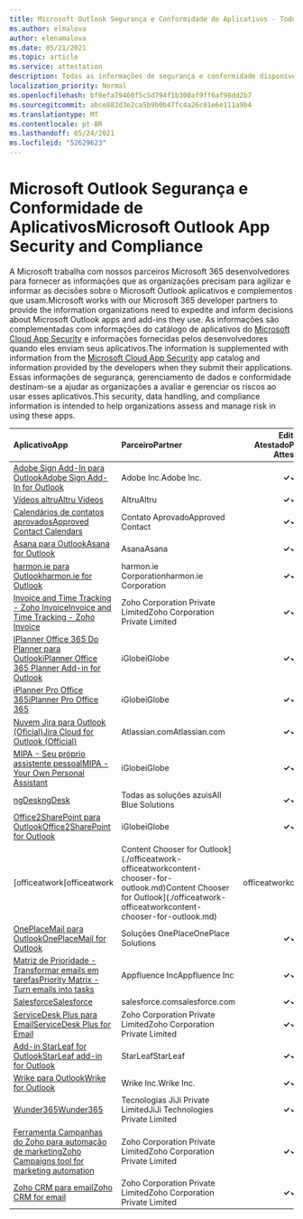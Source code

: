 ```yaml
---
title: Microsoft Outlook Segurança e Conformidade de Aplicativos - Todos os Aplicativos
ms.author: elmalova
author: elenamalova
ms.date: 05/21/2021
ms.topic: article
ms.service: attestation
description: Todas as informações de segurança e conformidade disponíveis para todos os aplicativos Outlook Microsoft.
localization_priority: Normal
ms.openlocfilehash: bf0efa79460f5c5d794f1b300af9ff6af98dd2b7
ms.sourcegitcommit: abce882d3e2ca5b9b0b47fc4a26c01e6e111a9b4
ms.translationtype: MT
ms.contentlocale: pt-BR
ms.lasthandoff: 05/24/2021
ms.locfileid: "52629623"
---
```

# <a name="microsoft-outlook-app-security-and-compliance"></a><span data-ttu-id="fea74-103">Microsoft Outlook Segurança e Conformidade de Aplicativos</span><span class="sxs-lookup"><span data-stu-id="fea74-103">Microsoft Outlook App Security and Compliance</span></span>

<span data-ttu-id="fea74-104">A Microsoft trabalha com nossos parceiros Microsoft 365 desenvolvedores para fornecer as informações que as organizações precisam para agilizar e informar as decisões sobre o Microsoft Outlook aplicativos e complementos que usam.</span><span class="sxs-lookup"><span data-stu-id="fea74-104">Microsoft works with our Microsoft 365 developer partners to provide the information organizations need to expedite and inform decisions about Microsoft Outlook apps and add-ins they use.</span></span> <span data-ttu-id="fea74-105">As informações são complementadas com informações do catálogo de aplicativos do [Microsoft Cloud App Security](https://www.microsoft.com/en-us/enterprise-mobility-security/cloud-app-security) e informações fornecidas pelos desenvolvedores quando eles enviam seus aplicativos.</span><span class="sxs-lookup"><span data-stu-id="fea74-105">The information is supplemented with information from the [Microsoft Cloud App Security](https://www.microsoft.com/en-us/enterprise-mobility-security/cloud-app-security) app catalog and information provided by the developers when they submit their applications.</span></span> <span data-ttu-id="fea74-106">Essas informações de segurança, gerenciamento de dados e conformidade destinam-se a ajudar as organizações a avaliar e gerenciar os riscos ao usar esses aplicativos.</span><span class="sxs-lookup"><span data-stu-id="fea74-106">This security, data handling, and compliance information is intended to help organizations assess and manage risk in using these apps.</span></span>

| <span data-ttu-id="fea74-107">**Aplicativo**</span><span class="sxs-lookup"><span data-stu-id="fea74-107">**App**</span></span> | <span data-ttu-id="fea74-108">**Parceiro**</span><span class="sxs-lookup"><span data-stu-id="fea74-108">**Partner**</span></span> | <span data-ttu-id="fea74-109">**Editor Atestado**</span><span class="sxs-lookup"><span data-stu-id="fea74-109">**Publisher Attested**</span></span> | <span data-ttu-id="fea74-110">**Certificado**</span><span class="sxs-lookup"><span data-stu-id="fea74-110">**Certified**</span></span> |
|:--------|:------------|:----------------------:|:-------------:|
| [<span data-ttu-id="fea74-111">Adobe Sign Add-In para Outlook</span><span class="sxs-lookup"><span data-stu-id="fea74-111">Adobe Sign Add-In for Outlook</span></span>](./adobe-inc-sign-add-in-for-outlook.md) | <span data-ttu-id="fea74-112">Adobe Inc.</span><span class="sxs-lookup"><span data-stu-id="fea74-112">Adobe Inc.</span></span> | <span data-ttu-id="fea74-113">**✓**</span><span class="sxs-lookup"><span data-stu-id="fea74-113">**✓**</span></span> | <img alt="Certified application badge" src="../media/certified-badge.png" height="25" width="25" /> |
| [<span data-ttu-id="fea74-114">Vídeos altru</span><span class="sxs-lookup"><span data-stu-id="fea74-114">Altru Videos</span></span>](./altru-videos.md) | <span data-ttu-id="fea74-115">Altru</span><span class="sxs-lookup"><span data-stu-id="fea74-115">Altru</span></span> | <span data-ttu-id="fea74-116">**✓**</span><span class="sxs-lookup"><span data-stu-id="fea74-116">**✓**</span></span> |  |
| [<span data-ttu-id="fea74-117">Calendários de contatos aprovados</span><span class="sxs-lookup"><span data-stu-id="fea74-117">Approved Contact Calendars</span></span>](./approved-contact-calendars.md) | <span data-ttu-id="fea74-118">Contato Aprovado</span><span class="sxs-lookup"><span data-stu-id="fea74-118">Approved Contact</span></span> | <span data-ttu-id="fea74-119">**✓**</span><span class="sxs-lookup"><span data-stu-id="fea74-119">**✓**</span></span> |  |
| [<span data-ttu-id="fea74-120">Asana para Outlook</span><span class="sxs-lookup"><span data-stu-id="fea74-120">Asana for Outlook</span></span>](./asana-for-outlook.md) | <span data-ttu-id="fea74-121">Asana</span><span class="sxs-lookup"><span data-stu-id="fea74-121">Asana</span></span> | <span data-ttu-id="fea74-122">**✓**</span><span class="sxs-lookup"><span data-stu-id="fea74-122">**✓**</span></span> |  |
| [<span data-ttu-id="fea74-123">harmon.ie para Outlook</span><span class="sxs-lookup"><span data-stu-id="fea74-123">harmon.ie for Outlook</span></span>](./harmonie-corporation-for-outlook.md) | <span data-ttu-id="fea74-124">harmon.ie Corporation</span><span class="sxs-lookup"><span data-stu-id="fea74-124">harmon.ie Corporation</span></span> | <span data-ttu-id="fea74-125">**✓**</span><span class="sxs-lookup"><span data-stu-id="fea74-125">**✓**</span></span> |  |
| [<span data-ttu-id="fea74-126">Invoice and Time Tracking - Zoho Invoice</span><span class="sxs-lookup"><span data-stu-id="fea74-126">Invoice and Time Tracking - Zoho Invoice</span></span>](./zoho-corporation-private-limited-invoice-and-time-tracking.md) | <span data-ttu-id="fea74-127">Zoho Corporation Private Limited</span><span class="sxs-lookup"><span data-stu-id="fea74-127">Zoho Corporation Private Limited</span></span> | <span data-ttu-id="fea74-128">**✓**</span><span class="sxs-lookup"><span data-stu-id="fea74-128">**✓**</span></span> |  |
| [<span data-ttu-id="fea74-129">IPlanner Office 365 Do Planner para Outlook</span><span class="sxs-lookup"><span data-stu-id="fea74-129">iPlanner Office 365 Planner Add-in for Outlook</span></span>](./iglobe-iplanner-office-365-planner-add-in-for-outlook.md) | <span data-ttu-id="fea74-130">iGlobe</span><span class="sxs-lookup"><span data-stu-id="fea74-130">iGlobe</span></span> | <span data-ttu-id="fea74-131">**✓**</span><span class="sxs-lookup"><span data-stu-id="fea74-131">**✓**</span></span> | <img alt="Certified application badge" src="../media/certified-badge.png" height="25" width="25" /> |
| [<span data-ttu-id="fea74-132">iPlanner Pro Office 365</span><span class="sxs-lookup"><span data-stu-id="fea74-132">iPlanner Pro Office 365</span></span>](./iglobe-iplanner-pro-office-365.md) | <span data-ttu-id="fea74-133">iGlobe</span><span class="sxs-lookup"><span data-stu-id="fea74-133">iGlobe</span></span> | <span data-ttu-id="fea74-134">**✓**</span><span class="sxs-lookup"><span data-stu-id="fea74-134">**✓**</span></span> | <img alt="Certified application badge" src="../media/certified-badge.png" height="25" width="25" /> |
| [<span data-ttu-id="fea74-135">Nuvem Jira para Outlook (Oficial)</span><span class="sxs-lookup"><span data-stu-id="fea74-135">Jira Cloud for Outlook (Official)</span></span>](./atlassiancom-jira-cloud-for-outlook-official.md) | <span data-ttu-id="fea74-136">Atlassian.com</span><span class="sxs-lookup"><span data-stu-id="fea74-136">Atlassian.com</span></span> | <span data-ttu-id="fea74-137">**✓**</span><span class="sxs-lookup"><span data-stu-id="fea74-137">**✓**</span></span> |  |
| [<span data-ttu-id="fea74-138">MIPA - Seu próprio assistente pessoal</span><span class="sxs-lookup"><span data-stu-id="fea74-138">MIPA - Your Own Personal Assistant</span></span>](./iglobe-mipa-your-own-personal-assistant.md) | <span data-ttu-id="fea74-139">iGlobe</span><span class="sxs-lookup"><span data-stu-id="fea74-139">iGlobe</span></span> | <span data-ttu-id="fea74-140">**✓**</span><span class="sxs-lookup"><span data-stu-id="fea74-140">**✓**</span></span> | <img alt="Certified application badge" src="../media/certified-badge.png" height="25" width="25" /> |
| [<span data-ttu-id="fea74-141">ngDesk</span><span class="sxs-lookup"><span data-stu-id="fea74-141">ngDesk</span></span>](./all-blue-solutions-ngdesk.md) | <span data-ttu-id="fea74-142">Todas as soluções azuis</span><span class="sxs-lookup"><span data-stu-id="fea74-142">All Blue Solutions</span></span> | <span data-ttu-id="fea74-143">**✓**</span><span class="sxs-lookup"><span data-stu-id="fea74-143">**✓**</span></span> |  |
| [<span data-ttu-id="fea74-144">Office2SharePoint para Outlook</span><span class="sxs-lookup"><span data-stu-id="fea74-144">Office2SharePoint for Outlook</span></span>](./iglobe-office2sharepoint-for-outlook.md) | <span data-ttu-id="fea74-145">iGlobe</span><span class="sxs-lookup"><span data-stu-id="fea74-145">iGlobe</span></span> | <span data-ttu-id="fea74-146">**✓**</span><span class="sxs-lookup"><span data-stu-id="fea74-146">**✓**</span></span> | <img alt="Certified application badge" src="../media/certified-badge.png" height="25" width="25" /> |
| <span data-ttu-id="fea74-147">[officeatwork</span><span class="sxs-lookup"><span data-stu-id="fea74-147">[officeatwork</span></span> | <span data-ttu-id="fea74-148">Content Chooser for Outlook](./officeatwork-officeatworkcontent-chooser-for-outlook.md)</span><span class="sxs-lookup"><span data-stu-id="fea74-148">Content Chooser for Outlook](./officeatwork-officeatworkcontent-chooser-for-outlook.md)</span></span> | <span data-ttu-id="fea74-149">officeatwork</span><span class="sxs-lookup"><span data-stu-id="fea74-149">officeatwork</span></span> | <span data-ttu-id="fea74-150">**✓**</span><span class="sxs-lookup"><span data-stu-id="fea74-150">**✓**</span></span> | <img alt="Certified application badge" src="../media/certified-badge.png" height="25" width="25" /> |
| [<span data-ttu-id="fea74-151">OnePlaceMail para Outlook</span><span class="sxs-lookup"><span data-stu-id="fea74-151">OnePlaceMail for Outlook</span></span>](./oneplace-solutions-oneplacemail-for-outlook.md) | <span data-ttu-id="fea74-152">Soluções OnePlace</span><span class="sxs-lookup"><span data-stu-id="fea74-152">OnePlace Solutions</span></span> | <span data-ttu-id="fea74-153">**✓**</span><span class="sxs-lookup"><span data-stu-id="fea74-153">**✓**</span></span> |  |
| [<span data-ttu-id="fea74-154">Matriz de Prioridade - Transformar emails em tarefas</span><span class="sxs-lookup"><span data-stu-id="fea74-154">Priority Matrix - Turn emails into tasks</span></span>](./appfluence-inc-priority-matrix-turn-emails-into-tasks.md) | <span data-ttu-id="fea74-155">Appfluence Inc</span><span class="sxs-lookup"><span data-stu-id="fea74-155">Appfluence Inc</span></span> | <span data-ttu-id="fea74-156">**✓**</span><span class="sxs-lookup"><span data-stu-id="fea74-156">**✓**</span></span> | <img alt="Certified application badge" src="../media/certified-badge.png" height="25" width="25" /> |
| [<span data-ttu-id="fea74-157">Salesforce</span><span class="sxs-lookup"><span data-stu-id="fea74-157">Salesforce</span></span>](./salesforcecom-salesforce.md) | <span data-ttu-id="fea74-158">salesforce.com</span><span class="sxs-lookup"><span data-stu-id="fea74-158">salesforce.com</span></span> | <span data-ttu-id="fea74-159">**✓**</span><span class="sxs-lookup"><span data-stu-id="fea74-159">**✓**</span></span> |  |
| [<span data-ttu-id="fea74-160">ServiceDesk Plus para Email</span><span class="sxs-lookup"><span data-stu-id="fea74-160">ServiceDesk Plus for Email</span></span>](./zoho-corporation-private-limited-servicedesk-plus-for-email.md) | <span data-ttu-id="fea74-161">Zoho Corporation Private Limited</span><span class="sxs-lookup"><span data-stu-id="fea74-161">Zoho Corporation Private Limited</span></span> | <span data-ttu-id="fea74-162">**✓**</span><span class="sxs-lookup"><span data-stu-id="fea74-162">**✓**</span></span> |  |
| [<span data-ttu-id="fea74-163">Add-in StarLeaf for Outlook</span><span class="sxs-lookup"><span data-stu-id="fea74-163">StarLeaf add-in for Outlook</span></span>](./starleaf-add-in-for-outlook.md) | <span data-ttu-id="fea74-164">StarLeaf</span><span class="sxs-lookup"><span data-stu-id="fea74-164">StarLeaf</span></span> | <span data-ttu-id="fea74-165">**✓**</span><span class="sxs-lookup"><span data-stu-id="fea74-165">**✓**</span></span> |  |
| [<span data-ttu-id="fea74-166">Wrike para Outlook</span><span class="sxs-lookup"><span data-stu-id="fea74-166">Wrike for Outlook</span></span>](./wrike-inc-for-outlook.md) | <span data-ttu-id="fea74-167">Wrike Inc.</span><span class="sxs-lookup"><span data-stu-id="fea74-167">Wrike Inc.</span></span> | <span data-ttu-id="fea74-168">**✓**</span><span class="sxs-lookup"><span data-stu-id="fea74-168">**✓**</span></span> | <img alt="Certified application badge" src="../media/certified-badge.png" height="25" width="25" /> |
| [<span data-ttu-id="fea74-169">Wunder365</span><span class="sxs-lookup"><span data-stu-id="fea74-169">Wunder365</span></span>](./jiji-technologies-private-limited-wunder365.md) | <span data-ttu-id="fea74-170">Tecnologias JiJi Private Limited</span><span class="sxs-lookup"><span data-stu-id="fea74-170">JiJi Technologies Private Limited</span></span> | <span data-ttu-id="fea74-171">**✓**</span><span class="sxs-lookup"><span data-stu-id="fea74-171">**✓**</span></span> |  |
| [<span data-ttu-id="fea74-172">Ferramenta Campanhas do Zoho para automação de marketing</span><span class="sxs-lookup"><span data-stu-id="fea74-172">Zoho Campaigns tool for marketing automation</span></span>](./zoho-corporation-private-limited-campaigns-tool-for-marketing-automation.md) | <span data-ttu-id="fea74-173">Zoho Corporation Private Limited</span><span class="sxs-lookup"><span data-stu-id="fea74-173">Zoho Corporation Private Limited</span></span> | <span data-ttu-id="fea74-174">**✓**</span><span class="sxs-lookup"><span data-stu-id="fea74-174">**✓**</span></span> |  |
| [<span data-ttu-id="fea74-175">Zoho CRM para email</span><span class="sxs-lookup"><span data-stu-id="fea74-175">Zoho CRM for email</span></span>](./zoho-corporation-private-limited-crm-for-email.md) | <span data-ttu-id="fea74-176">Zoho Corporation Private Limited</span><span class="sxs-lookup"><span data-stu-id="fea74-176">Zoho Corporation Private Limited</span></span> | <span data-ttu-id="fea74-177">**✓**</span><span class="sxs-lookup"><span data-stu-id="fea74-177">**✓**</span></span> |  |
